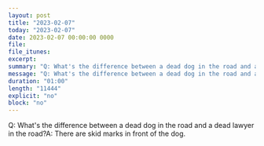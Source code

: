 ```yaml
---
layout: post
title: "2023-02-07"
today: "2023-02-07"
date: 2023-02-07 00:00:00 0000
file:
file_itunes:
excerpt:
summary: "Q: What's the difference between a dead dog in the road and a dead lawyer in the road?A: There are skid marks in front of the dog."
message: "Q: What's the difference between a dead dog in the road and a dead lawyer in the road?A: There are skid marks in front of the dog."
duration: "01:00"
length: "11444"
explicit: "no"
block: "no"
---
```

Q: What's the difference between a dead dog in the road and a dead lawyer in the road?A: There are skid marks in front of the dog.

